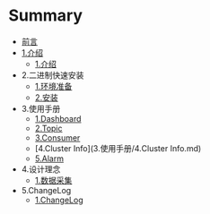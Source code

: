 # Summary

* [前言](README.md)
* [1.介绍](1.介绍)
   * [1.介绍](1.介绍/1.介绍.md)
* 2.二进制快速安装
   * [1.环境准备](2.二进制快速安装/1.环境准备.md)
   * [2.安装](2.二进制快速安装/2.安装.md)
* 3.使用手册
   * [1.Dashboard](3.使用手册/1.Dashboard.md)
   * [2.Topic](3.使用手册/2.Topic.md)
   * [3.Consumer](3.使用手册/3.Consumer.md)
   * [4.Cluster Info](3.使用手册/4.Cluster Info.md)
   * [5.Alarm](3.使用手册/5.Alarm.md)
* 4.设计理念
   * [1.数据采集](4.设计理念/1.数据采集.md)
* 5.ChangeLog
   * [1.ChangeLog](5.ChangeLog/1.ChangeLog.md)

